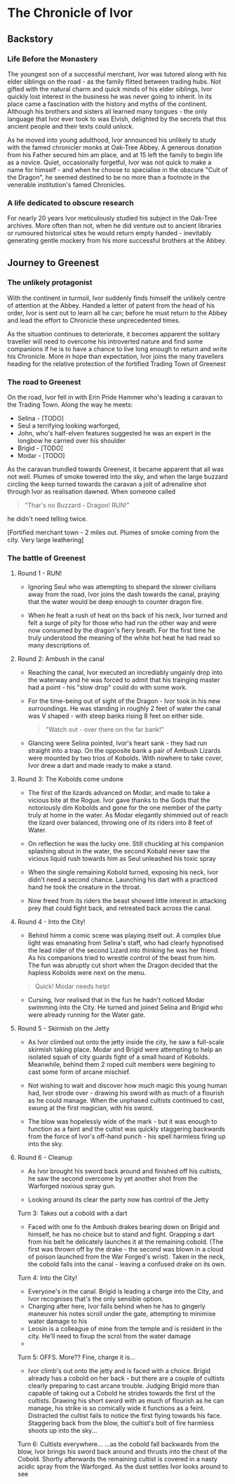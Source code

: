 # The Chronicle of Ivor

## Backstory

### Life Before the Monastery

The youngest son of a successful merchant, Ivor was tutored along with his
elder siblings on the road - as the family flitted between trading hubs. Not
gifted with the natural charm and quick minds of his elder siblings, Ivor
quickly lost interest in the business he was never going to inherit. In its
place came a fascination with the history and myths of the continent. Although
his brothers and sisters all learned many tongues - the only language that Ivor
ever took to was Elvish, delighted by the secrets that this ancient people and
their texts could unlock.

As he moved into young adulthood, Ivor announced his unlikely to study with the
famed chronicler monks at Oak-Tree Abbey. A generous donation from his Father
secured him am place, and at 15 left the family to begin life as a novice.
Quiet, occasionally forgetful, Ivor was not quick to make a name for himself -
and when he choose to specialise in the obscure "Cult of the Dragon", he seemed
destined to be no more than a footnote in the venerable institution's famed
Chronicles.

### A life dedicated to obscure research

For nearly 20 years Ivor meticulously studied his subject in the Oak-Tree
archives. More often than not, when he did venture out to ancient libraries or
rumoured historical sites he would return empty handed - inevitably generating
gentle mockery from his more successful brothers at the Abbey.

## Journey to Greenest

### The unlikely protagonist

With the continent in turmoil, Ivor suddenly finds himself the unlikely centre
of attention at the Abbey. Handed a letter of patent from the head of his
order, Ivor is sent out to learn all he can; before he must return to the
Abbey and lead the effort to Chronicle these unprecedented times.

As the situation continues to deteriorate, it becomes apparent the solitary
traveller will need to overcome his introverted nature and find some
companions if he is to have a chance to live long enough to return and write
his Chronicle. More in hope than expectation, Ivor joins the many travellers
heading for the relative protection of the fortified Trading Town of Greenest

### The road to Greenest
On the road, Ivor fell in with Erin Pride Hammer who's leading a caravan to
the Trading Town. Along the way he meets:
  * Selina - [TODO]
  * Seul a terrifying looking warforged,
  * John, who's half-elven features suggested he was an expert in the longbow he carried over his shoulder
  * Brigid - [TODO]
  * Modar - [TODO]

As the caravan trundled towards Greenest, it became apparent that all was not well. Plumes of smoke towered into the sky,
and when the large buzzard circling the keep turned towards the caravan a jolt of adrenaline shot through Ivor as
realisation dawned. When someone called

> "Thar's no Buzzard - Dragon! RUN!"

he didn't need telling twice. 

[Fortified merchant town - 2 miles out. Plumes of smoke coming from the city. Very large leathering]

### The battle of Greenest

1. Round 1 - RUN!
   * Ignoring Seul who was attempting to shepard the slower civilians away from the road, Ivor joins the dash towards
     the canal, praying that the water would be deep enough to counter dragon fire.
     
   * When he fealt a rush of heat on ths back of his neck, Ivor turned and felt a surge of pity for those who had run
     the other way and were now consumed by the dragon's fiery breath. For the first time he truly understood the
     meaning of the white hot heat he had read so many descriptions of.
    
1. Round 2: Ambush in the canal
   * Reaching the canal, Ivor executed an incrediably ungainly drop into the waterway and he was forced to admit 
     that his trainging master had a point - his "slow drop" could do with some work.
     
   * For the time-being out of sight of the Dragon - Ivor took in his new surroundings. He was standing in roughly 
     2 feet of water the canal was V shaped - with steep banks rising 8 feet on either side.
     > "Watch out - over there on the far bank!"
   * Glancing were Selina pointed, Ivor's heart sank - they had run straight into a trap. On the opposite bank a pair of
     Ambush Lizards were mounted by two trios of Kobolds. With nowhere to take cover, Ivor drew a dart and made ready to
     make a stand.
     
1. Round 3: The Kobolds come undone
    * The first of the lizards advanced on Modar, and made to take a vicious bite at the Rogue. Ivor gave thanks to the
      Gods that the notoriously dim Kobolds and gone for the one member of the party truly at home in the water. As
      Modar elegantly shimmied out of reach the lizard over balanced, throwing one of its riders into 8 feet of Water.
      
    * On reflection he was the lucky one. Still chuckling at his companion splashing about in the water, the second
      Kobald never saw the vicious liquid rush towards him as Seul unleashed his toxic spray
      
    * When the single remaining Kobold turned, exposing his neck, Ivor didn't need a second chance. Launching his dart
      with a practiced hand he took the creature in the throat.
      
    * Now freed from its riders the beast showed little interest in attacking prey that could fight back, and retreated
      back across the canal.

1. Round 4 - Into the City!
    * Behind himm a comic scene was playing itself out. A complex blue light was emanating from Selina's staff, who
      had clearly hypnotised the lead rider of the second Lizard into thinking he was her friend. As his companions
      tried to wrestle control of the beast from him. The fun was abruptly cut short when the Dragon decided that the
      hapless Kobolds were next on the menu.
      
    > Quick! Modar needs help!

    * Cursing, Ivor realised that in the fun he hadn't noticed Modar swimming into the City. He turned and joined
      Selina and Brigid who were already running for the Water gate.
      
1. Round 5 - Skirmish on the Jetty
    * As Ivor climbed out onto the jetty inside the city, he saw a full-scale skirmish taking place. Modar and Brigid
      were attempting to help an isolated squah of city guards fight of a small hoard of Kobolds. Meanwhile, behind
      them 2 roped cult members were begining to cast some form of arcane mischief.
        
    * Not wishing to wait and discover how much magic this young human had, Ivor strode over - drawing his sword with as
      much of a flourish as he could manage. When the unphased cultists continued to cast, swung at the first magician, 
      with his sword.
      
    * The blow was hopelessly wide of the mark - but it was enough to function as a faint and the cultist was quickly
      staggering backwards from the force of Ivor's off-hand punch - his spell harmless firing up into the sky.
        
1. Round 6 - Cleanup
    * As Ivor brought his sword back around and finished off his cultists, he saw the second overcome by yet another
      shot from the Warforged noxious spray gun.   
      
    * Looking around its clear the party now has control of the Jetty
    
    Turn 3: Takes out a cobold with a dart
      - Faced with one fo the Ambush drakes bearing down on Brigid and himself, he has no choice but to stand and fight. Grapping a dart from his belt he delicately launches it at the remaining cobold. (The first was thrown off by the drake - the second was blown in a cloud of poison launched from the War Forged's wrist). Taken in the neck, the cobold falls into the canal - leaving a confused drake on its own.

    Turn 4:  Into the City!
      - Everyone's in the canal. Brigid is leading a charge into the City, and Ivor recognises that's the only sensible option.
      - Charging after here, Ivor falls behind when he has to gingerly  maneuver his notes scroll under the gate, attempting to minimise water damage to his
      - Leosin is a colleague of mine from the temple and is resident in the city. He'll need to fixup the scrol from the water damage
      - 

    Turn 5:  OFFS. More?? Fine, charge it is...
      - Ivor climb's out onto the jetty and is faced with a choice. Brigid already has a cobold on her back - but there are a couple of cultists clearly preparing to cast arcane trouble. Judging Brigid more than capable of taking out a Cobold he strides towards the first of the cultists. Drawing his short sword with as much of flourish as he can manage, his strike is so comically wide it functions as a feint. Distracted the cultist fails to notice the first flying towards his face. Staggering back from the blow, the cultist's bolt of fire harmless shoots up into the sky...

    Turn 6:  Cultists everywhere...
      ...as the cobold fall backwards from the blow, Ivor brings his sword back around and thrusts into the chest of the Cobold. Shortly afterwards the remaining cultist is covered in a nasty acidic spray from the Warforged. As the dust settles Ivor looks around to see 

